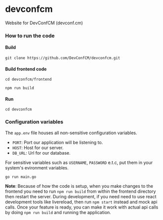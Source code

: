 # devconfcm
Website for DevConfCM (devconf.cm)

### How to run the code

#### Build

`git clone https://github.com/DevConfCM/devconfcm.git` 

#### Build frontend code
`cd devconfcm/frontend` 

`npm run build` 

#### Run
`cd devconfcm` 

### Configuration variables
The `app.env` file houses all non-sensitive configuration variables.

* `PORT`: Port our application will be listening to.
* `HOST`: Host for our server.
* `DB_URL`: Url for our database.

For sensitive variables such as `USERNAME`, `PASSWORD` e.t.c, put them in your system's evironment variables.

`go run main.go`

**Note**: Because of how the code is setup, when you make changes to the frontend you need to run `npm run build` from within the frontend directory
then restart the server. During development, if you need need to use react development tools like livereload, then run `npm start` instead and mock api calls.
Once your feature is ready, you can make it work with actual api calls by doing `npm run build` and running the application.
